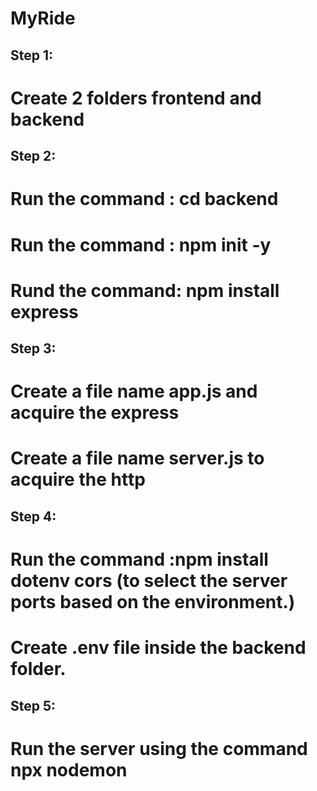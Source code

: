 # MyRide

## Step 1:
# Create 2 folders frontend and backend

## Step 2:
# Run the command : cd backend
# Run the command : npm init -y
# Rund the command: npm install express

## Step 3:
# Create a file name app.js and acquire the express
# Create a file name server.js to acquire the http

## Step 4:
# Run the command :npm install dotenv cors (to select the server ports based on the environment.)
# Create .env file inside the backend folder.

## Step 5:
# Run the server using the command npx nodemon
